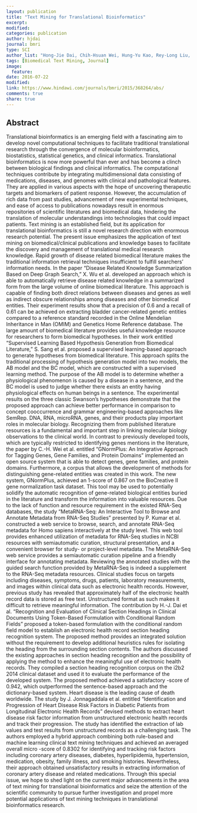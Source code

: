 ```yaml
---
layout: publication
title: "Text Mining for Translational Bioinformatics"
excerpt:
modified:
categories: publication
author: hjdai
journal: bmri
type: SCI
author_list: "Hong-Jie Dai, Chih-Hsuan Wei, Hung-Yu Kao, Rey-Long Liu, Richard TzongHan Tsai, Zhiyong Lu"
tags: [Biomedical Text Mining, Journal]
image:
  feature:
date: 2016-07-22
modified: 
link: https://www.hindawi.com/journals/bmri/2015/368264/abs/
comments: true
share: true
---
```


## Abstract

Translational bioinformatics is an emerging field with a fascinating aim to develop novel computational techniques to facilitate traditional translational research through the convergence of molecular bioinformatics, biostatistics, statistical genetics, and clinical informatics. Translational bioinformatics is now more powerful than ever and has become a clinch between biological findings and clinical informatics. The computational techniques contribute by integrating multidimensional data consisting of medications, diseases, and genomes with clinical and pathological features. They are applied in various aspects with the hope of uncovering therapeutic targets and biomarkers of patient response. However, the accumulation of rich data from past studies, advancement of new experimental techniques, and ease of access to publications nowadays result in enormous repositories of scientific literatures and biomedical data, hindering the translation of molecular understandings into technologies that could impact patients. Text mining is an established field, but its application for translational bioinformatics is still a novel research direction with enormous research potential. The present issue emphasizes the application of text mining on biomedical/clinical publications and knowledge bases to facilitate the discovery and management of translational medical research knowledge. Rapid growth of disease related biomedical literature makes the traditional information retrieval techniques insufficient to fulfill searchers’ information needs. In the paper “Disease Related Knowledge Summarization Based on Deep Graph Search,” X. Wu et al. developed an approach which is able to automatically retrieve disease related knowledge in a summarized form from the large volume of online biomedical literature. This approach is capable of finding both direct relations between diseases and genes as well as indirect obscure relationships among diseases and other biomedical entities. Their experiment results show that a precision of 0.6 and a recall of 0.61 can be achieved on extracting bladder cancer-related genetic entities compared to a reference standard recorded in the Online Mendelian Inheritance in Man (OMIM) and Genetics Home Reference database. The large amount of biomedical literature provides useful knowledge resource for researchers to form biomedical hypotheses. In their work entitled “Supervised Learning Based Hypothesis Generation from Biomedical Literature,” S. Sang et al. proposed a supervised learning-based approach to generate hypotheses from biomedical literature. This approach splits the traditional processing of hypothesis generation model into two models, the AB model and the BC model, which are constructed with a supervised learning method. The purpose of the AB model is to determine whether a physiological phenomenon is caused by a disease in a sentence, and the BC model is used to judge whether there exists an entity having physiological effects on human beings in a sentence. The experimental results on the three classic Swanson’s hypotheses demonstrate that the proposed approach can achieve better performance in comparison to concept cooccurrence and grammar engineering-based approaches like SemRep. DNA, RNA, microRNA, genes, and their products play important roles in molecular biology. Recognizing them from published literature resources is a fundamental and important step in linking molecular biology observations to the clinical world. In contrast to previously developed tools, which are typically restricted to identifying genes mentions in the literature, the paper by C.-H. Wei et al. entitled “GNormPlus: An Integrative Approach for Tagging Genes, Gene Families, and Protein Domains” implemented an open source system that is able to detect genes, gene families, and protein domains. Furthermore, a corpus that allows the development of methods for distinguishing gene-related entities was created in this work. The new system, GNormPlus, achieved an 1-score of 0.867 on the BioCreative II gene normalization task dataset. This tool may be used to potentially solidify the automatic recognition of gene-related biological entities buried in the literature and transform the information into valuable resources. Due to the lack of function and resource requirement in the existed RNA-Seq databases, the study “MetaRNA-Seq: An Interactive Tool to Browse and Annotate Metadata from RNA-Seq Studies” presented by P. Kumar et al. constructed a web service to browse, search, and annotate RNA-Seq metadata for Homo sapiens interactively at the study level. This web tool provides enhanced utilization of metadata for RNA-Seq studies in NCBI resources with semiautomatic curation, structural presentation, and a convenient browser for study- or project-level metadata. The MetaRNA-Seq web service provides a semiautomatic curation pipeline and a friendly interface for annotating metadata. Reviewing the annotated studies with the guided search function provided by MetaRNA-Seq is indeed a supplement to the RNA-Seq metadata resources. Clinical studies focus on targets including diseases, symptoms, drugs, patients, laboratory measurements, and images within clinical data such as electronic health records. However, previous study has revealed that approximately half of the electronic health record data is stored as free text. Unstructured format as such makes it difficult to retrieve meaningful information. The contribution by H.-J. Dai et al. “Recognition and Evaluation of Clinical Section Headings in Clinical Documents Using Token-Based Formulation with Conditional Random Fields” proposed a token-based formulation with the conditional random field model to establish an electronic health record section heading recognition system. The proposed method provides an integrated solution without the requirement to develop additional heuristics rules for isolating the heading from the surrounding section contents. The authors discussed the existing approaches in section heading recognition and the possibility of applying the method to enhance the meaningful use of electronic health records. They compiled a section heading recognition corpus on the i2b2 2014 clinical dataset and used it to evaluate the performance of the developed system. The proposed method achieved a satisfactory -score of 0.942, which outperformed the sentence-based approach and the dictionary-based system. Heart disease is the leading cause of death worldwide. The study by J. Jonnagaddala et al. entitled “Identification and Progression of Heart Disease Risk Factors in Diabetic Patients from Longitudinal Electronic Health Records” devised methods to extract heart disease risk factor information from unstructured electronic health records and track their progression. The study has identified the extraction of lab values and test results from unstructured records as a challenging task. The authors employed a hybrid approach combining both rule-based and machine learning clinical text mining techniques and achieved an averaged overall micro -score of 0.8302 for identifying and tracking risk factors including coronary artery diseases, diabetes, hyperlipidemia, hypertension, medication, obesity, family illness, and smoking histories. Nevertheless, their approach obtained unsatisfactory results in extracting information of coronary artery disease and related medications. Through this special issue, we hope to shed light on the current major advancements in the area of text mining for translational bioinformatics and seize the attention of the scientific community to pursue further investigation and propel more potential applications of text mining techniques in translational bioinformatics research.